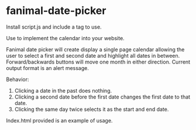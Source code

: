 # fanimal-date-picker

Install script.js and include a <script src="./script.js"></script> tag to use.

Use <fanimal-calendar id="WholeCalendar"></fanimal-calendar> to implement the calendar into your website.

Fanimal date picker will create display a single page calendar allowing the user to select a first and second date and highlight all dates in between. Forward/backwards buttons will move one month in either direction. Current output format is an alert message.

Behavior:
1. Clicking a date in the past does nothing.
2. Clicking a second date before the first date changes the first date to that date.
3. Clicking the same day twice selects it as the start and end date.

Index.html provided is an example of usage.
